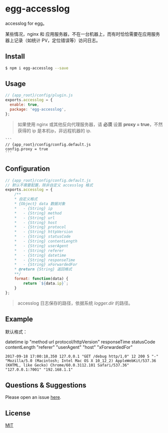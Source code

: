 # egg-accesslog

accesslog for egg。

某些情况，nginx 和 应用服务器，不在一台机器上，而有时恰恰需要在应用服务器上记录（如统计 PV，定位错误等）访问日志。

## Install

```bash
$ npm i egg-accesslog --save
```

## Usage

```js
// {app_root}/config/plugin.js
exports.accesslog = {
  enable: true,
  package: 'egg-accesslog',
};
```

> 如果使用 nginx 或其他反向代理服务器，请 **必须** 设置 **proxy = true**，不然获得的 ip 是本机ip，非远程机器的 ip.

    ```
    // {app_root}/config/config.default.js
    config.proxy = true
    ```

## Configuration

```js
// {app_root}/config/config.default.js
// 默认不需要配置，除非自定义 accesslog 格式
exports.accesslog = {
    /**
    * 自定义格式
    * {Object} data 数据对象
    *   - {String} ip 
    *   - {String} method
    *   - {String} url 
    *   - {String} host
    *   - {String} protocol 
    *   - {String} httpVersion
    *   - {String} statusCode
    *   - {String} contentLength 
    *   - {String} userAgent
    *   - {String} referer
    *   - {String} datetime
    *   - {String} responseTime
    *   - {String} xForwardedFor
    * @return {String} 返回格式
    **/
    format: function(data) {
        return `${data.ip}`;
    }
};
```
> accesslog 日志保存的路径，依据系统 *logger.dir* 的路径。

## Example

默认格式：

datetime ip "method url protocol/httpVersion" responseTime statusCode contentLength "referer" "userAgent" "host" "xForwardedFor"

```
2017-09-18 17:00:18,350 127.0.0.1 "GET /debug http/1.0" 12 200 5 "-" "Mozilla/5.0 (Macintosh; Intel Mac OS X 10_12_2) AppleWebKit/537.36 (KHTML, like Gecko) Chrome/60.0.3112.101 Safari/537.36" "127.0.0.1:7001" "192.168.1.1"
```

## Questions & Suggestions

Please open an issue [here](https://github.com/eggjs/egg/issues).

## License

[MIT](LICENSE)
